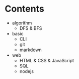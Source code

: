 # Contents

* algorithm
  * DFS & BFS
* basic
  * CLI
  * git
  * markdown
* web
  * HTML & CSS & JavaScript
  * SQL
  * nodejs



